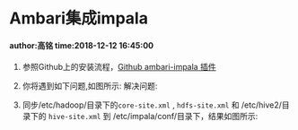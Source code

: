 
#  Ambari集成impala 
####   author:高铭    time:2018-12-12 16:45:00
1.  参照Github上的安装流程，[Github ambari-impala 插件](https://github.com/cas-bigdatalab/ambari-impala-service)
2.  你将遇到如下问题,如图所示: 
    解决问题:
   
3.  同步/etc/hadoop/目录下的`core-site.xml` , `hdfs-site.xml` 和 /etc/hive2/目录下的 `hive-site.xml` 到 /etc/impala/conf/目录下，结果如图所示:

   
